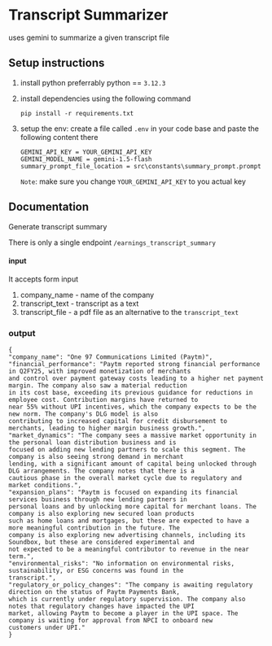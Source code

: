 # Transcript Summarizer

uses gemini to summarize a given transcript file


## Setup instructions

1. install python preferrably python == `3.12.3`
2. install dependencies using the following command
    ```
    pip install -r requirements.txt
    ```
3. setup the env: create a file called `.env` in your code base and paste the following content there
    ```
    GEMINI_API_KEY = YOUR_GEMINI_API_KEY
    GEMINI_MODEL_NAME = gemini-1.5-flash
    summary_prompt_file_location = src\constants\summary_prompt.prompt
    ```
    
    `Note`: make sure you change `YOUR_GEMINI_API_KEY` to you actual key


## Documentation 
Generate transcript summary

There is only a single endpoint `/earnings_transcript_summary`

#### input

It accepts form input 

1. company_name - name of the company
2. transcript_text - transcript as a text
3. transcript_file - a pdf file as an alternative to the `transcript_text`

### output

```
{
"company_name": "One 97 Communications Limited (Paytm)",
"financial_performance": "Paytm reported strong financial performance in Q2FY25, with improved monetization of merchants
and control over payment gateway costs leading to a higher net payment margin. The company also saw a material reduction
in its cost base, exceeding its previous guidance for reductions in employee cost. Contribution margins have returned to
near 55% without UPI incentives, which the company expects to be the new norm. The company's DLG model is also
contributing to increased capital for credit disbursement to merchants, leading to higher margin business growth.",
"market_dynamics": "The company sees a massive market opportunity in the personal loan distribution business and is
focused on adding new lending partners to scale this segment. The company is also seeing strong demand in merchant
lending, with a significant amount of capital being unlocked through DLG arrangements. The company notes that there is a
cautious phase in the overall market cycle due to regulatory and market conditions.",
"expansion_plans": "Paytm is focused on expanding its financial services business through new lending partners in
personal loans and by unlocking more capital for merchant loans. The company is also exploring new secured loan products
such as home loans and mortgages, but these are expected to have a more meaningful contribution in the future. The
company is also exploring new advertising channels, including its Soundbox, but these are considered experimental and
not expected to be a meaningful contributor to revenue in the near term.",
"environmental_risks": "No information on environmental risks, sustainability, or ESG concerns was found in the
transcript.",
"regulatory_or_policy_changes": "The company is awaiting regulatory direction on the status of Paytm Payments Bank,
which is currently under regulatory supervision. The company also notes that regulatory changes have impacted the UPI
market, allowing Paytm to become a player in the UPI space. The company is waiting for approval from NPCI to onboard new
customers under UPI."
}
```